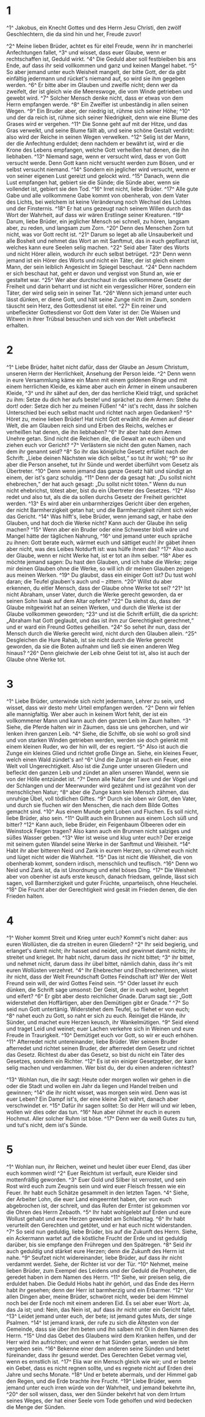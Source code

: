 # 1
^1^ Jakobus, ein Knecht Gottes und des Herrn Jesu Christi, den zwölf Geschlechtern, die da sind hin und her, Freude zuvor! 

^2^ Meine lieben Brüder, achtet es für eitel Freude, wenn ihr in mancherlei Anfechtungen fallet, ^3^ und wisset, dass euer Glaube, wenn er rechtschaffen ist, Geduld wirkt. ^4^ Die Geduld aber soll festbleiben bis ans Ende, auf dass ihr seid vollkommen und ganz und keinen Mangel habet. ^5^ So aber jemand unter euch Weisheit mangelt, der bitte Gott, der da gibt einfältig jedermann und rücket's niemand auf, so wird sie ihm gegeben werden. ^6^ Er bitte aber im Glauben und zweifle nicht; denn wer da zweifelt, der ist gleich wie die Meereswoge, die vom Winde getrieben und gewebt wird. ^7^ Solcher Mensch denke nicht, dass er etwas von dem Herrn empfangen werde. ^8^ Ein Zweifler ist unbeständig in allen seinen Wegen. ^9^ Ein Bruder aber, der niedrig ist, rühme sich seiner Höhe; ^10^ und der da reich ist, rühme sich seiner Niedrigkeit, denn wie eine Blume des Grases wird er vergehen. ^11^ Die Sonne geht auf mit der Hitze, und das Gras verwelkt, und seine Blume fällt ab, und seine schöne Gestalt verdirbt: also wird der Reiche in seinen Wegen verwelken. ^12^ Selig ist der Mann, der die Anfechtung erduldet; denn nachdem er bewährt ist, wird er die Krone des Lebens empfangen, welche Gott verheißen hat denen, die ihn liebhaben. ^13^ Niemand sage, wenn er versucht wird, dass er von Gott versucht werde. Denn Gott kann nicht versucht werden zum Bösen, und er selbst versucht niemand. ^14^ Sondern ein jeglicher wird versucht, wenn er von seiner eigenen Lust gereizt und gelockt wird. ^15^ Danach, wenn die Lust empfangen hat, gebiert sie die Sünde; die Sünde aber, wenn sie vollendet ist, gebiert sie den Tod. ^16^ Irret nicht, liebe Brüder. ^17^ Alle gute Gabe und alle vollkommene Gabe kommt von obenherab, von dem Vater des Lichts, bei welchem ist keine Veränderung noch Wechsel des Lichtes und der Finsternis. ^18^ Er hat uns gezeugt nach seinem Willen durch das Wort der Wahrheit, auf dass wir wären Erstlinge seiner Kreaturen. ^19^ Darum, liebe Brüder, ein jeglicher Mensch sei schnell, zu hören, langsam aber, zu reden, und langsam zum Zorn. ^20^ Denn des Menschen Zorn tut nicht, was vor Gott recht ist. ^21^ Darum so leget ab alle Unsauberkeit und alle Bosheit und nehmet das Wort an mit Sanftmut, das in euch gepflanzt ist, welches kann eure Seelen selig machen. ^22^ Seid aber Täter des Worts und nicht Hörer allein, wodurch ihr euch selbst betrüget. ^23^ Denn wenn jemand ist ein Hörer des Worts und nicht ein Täter, der ist gleich einem Mann, der sein leiblich Angesicht im Spiegel beschaut. ^24^ Denn nachdem er sich beschaut hat, geht er davon und vergisst von Stund an, wie er gestaltet war. ^25^ Wer aber durchschaut in das vollkommene Gesetz der Freiheit und darin beharrt und ist nicht ein vergesslicher Hörer, sondern ein Täter, der wird selig sein in seiner Tat. ^26^ Wenn sich jemand unter euch lässt dünken, er diene Gott, und hält seine Zunge nicht im Zaum, sondern täuscht sein Herz, des Gottesdienst ist eitel. ^27^ Ein reiner und unbefleckter Gottesdienst vor Gott dem Vater ist der: Die Waisen und Witwen in ihrer Trübsal besuchen und sich von der Welt unbefleckt erhalten.

# 2
^1^ Liebe Brüder, haltet nicht dafür, dass der Glaube an Jesum Christum, unseren Herrn der Herrlichkeit, Ansehung der Person leide. ^2^ Denn wenn in eure Versammlung käme ein Mann mit einem goldenen Ringe und mit einem herrlichen Kleide, es käme aber auch ein Armer in einem unsauberen Kleide, ^3^ und ihr sähet auf den, der das herrliche Kleid trägt, und sprächet zu ihm: Setze du dich her aufs beste! und sprächet zu dem Armen: Stehe du dort! oder: Setze dich her zu meinen Füßen! ^4^ ist's recht, dass ihr solchen Unterschied bei euch selbst macht und richtet nach argen Gedanken? ^5^ Höret zu, meine lieben Brüder! Hat nicht Gott erwählt die Armen auf dieser Welt, die am Glauben reich sind und Erben des Reichs, welches er verheißen hat denen, die ihn liebhaben? ^6^ Ihr aber habt dem Armen Unehre getan. Sind nicht die Reichen die, die Gewalt an euch üben und ziehen euch vor Gericht? ^7^ Verlästern sie nicht den guten Namen, nach dem ihr genannt seid? ^8^ So ihr das königliche Gesetz erfüllet nach der Schrift: „Liebe deinen Nächsten wie dich selbst,“ so tut ihr wohl; ^9^ so ihr aber die Person ansehet, tut ihr Sünde und werdet überführt vom Gesetz als Übertreter. ^10^ Denn wenn jemand das ganze Gesetz hält und sündigt an einem, der ist's ganz schuldig. ^11^ Denn der da gesagt hat: „Du sollst nicht ehebrechen,“ der hat auch gesagt: „Du sollst nicht töten.“ Wenn du nun nicht ehebrichst, tötest aber, bist du ein Übertreter des Gesetzes. ^12^ Also redet und also tut, als die da sollen durchs Gesetz der Freiheit gerichtet werden. ^13^ Es wird aber ein unbarmherziges Gericht über den ergehen, der nicht Barmherzigkeit getan hat; und die Barmherzigkeit rühmt sich wider das Gericht. ^14^ Was hilft's, liebe Brüder, wenn jemand sagt, er habe den Glauben, und hat doch die Werke nicht? Kann auch der Glaube ihn selig machen? ^15^ Wenn aber ein Bruder oder eine Schwester bloß wäre und Mangel hätte der täglichen Nahrung, ^16^ und jemand unter euch spräche zu ihnen: Gott berate euch, wärmet euch und sättiget euch! ihr gäbet ihnen aber nicht, was des Leibes Notdurft ist: was hülfe ihnen das? ^17^ Also auch der Glaube, wenn er nicht Werke hat, ist er tot an ihm selber. ^18^ Aber es möchte jemand sagen: Du hast den Glauben, und ich habe die Werke; zeige mir deinen Glauben ohne die Werke, so will ich dir meinen Glauben zeigen aus meinen Werken. ^19^ Du glaubst, dass ein einiger Gott ist? Du tust wohl daran; die Teufel glauben's auch und – zittern. ^20^ Willst du aber erkennen, du eitler Mensch, dass der Glaube ohne Werke tot sei? ^21^ Ist nicht Abraham, unser Vater, durch die Werke gerecht geworden, da er seinen Sohn Isaak auf dem Altar opferte? ^22^ Da siehst du, dass der Glaube mitgewirkt hat an seinen Werken, und durch die Werke ist der Glaube vollkommen geworden; ^23^ und ist die Schrift erfüllt, die da spricht: „Abraham hat Gott geglaubt, und das ist ihm zur Gerechtigkeit gerechnet,“ und er ward ein Freund Gottes geheißen. ^24^ So sehet ihr nun, dass der Mensch durch die Werke gerecht wird, nicht durch den Glauben allein. ^25^ Desgleichen die Hure Rahab, ist sie nicht durch die Werke gerecht geworden, da sie die Boten aufnahm und ließ sie einen anderen Weg hinaus? ^26^ Denn gleichwie der Leib ohne Geist tot ist, also ist auch der Glaube ohne Werke tot.

# 3
^1^ Liebe Brüder, unterwinde sich nicht jedermann, Lehrer zu sein, und wisset, dass wir desto mehr Urteil empfangen werden. ^2^ Denn wir fehlen alle mannigfaltig. Wer aber auch in keinem Wort fehlt, der ist ein vollkommener Mann und kann auch den ganzen Leib im Zaum halten. ^3^ Siehe, die Pferde halten wir in Zäumen, dass sie uns gehorchen, und wir lenken ihren ganzen Leib. ^4^ Siehe, die Schiffe, ob sie wohl so groß sind und von starken Winden getrieben werden, werden sie doch gelenkt mit einem kleinen Ruder, wo der hin will, der es regiert. ^5^ Also ist auch die Zunge ein kleines Glied und richtet große Dinge an. Siehe, ein kleines Feuer, welch einen Wald zündet's an! ^6^ Und die Zunge ist auch ein Feuer, eine Welt voll Ungerechtigkeit. Also ist die Zunge unter unseren Gliedern und befleckt den ganzen Leib und zündet an allen unseren Wandel, wenn sie von der Hölle entzündet ist. ^7^ Denn alle Natur der Tiere und der Vögel und der Schlangen und der Meerwunder wird gezähmt und ist gezähmt von der menschlichen Natur; ^8^ aber die Zunge kann kein Mensch zähmen, das unruhige Übel, voll tödlichen Giftes. ^9^ Durch sie loben wir Gott, den Vater, und durch sie fluchen wir den Menschen, die nach dem Bilde Gottes gemacht sind. ^10^ Aus einem Munde geht Loben und Fluchen. Es soll nicht, liebe Brüder, also sein. ^11^ Quillt auch ein Brunnen aus einem Loch süß und bitter? ^12^ Kann auch, liebe Brüder, ein Feigenbaum Ölbeeren oder ein Weinstock Feigen tragen? Also kann auch ein Brunnen nicht salziges und süßes Wasser geben. ^13^ Wer ist weise und klug unter euch? Der erzeige mit seinem guten Wandel seine Werke in der Sanftmut und Weisheit. ^14^ Habt ihr aber bitteren Neid und Zank in eurem Herzen, so rühmet euch nicht und lüget nicht wider die Wahrheit. ^15^ Das ist nicht die Weisheit, die von obenherab kommt, sondern irdisch, menschlich und teuflisch. ^16^ Denn wo Neid und Zank ist, da ist Unordnung und eitel böses Ding. ^17^ Die Weisheit aber von obenher ist aufs erste keusch, danach friedsam, gelinde, lässt sich sagen, voll Barmherzigkeit und guter Früchte, unparteiisch, ohne Heuchelei. ^18^ Die Frucht aber der Gerechtigkeit wird gesät im Frieden denen, die den Frieden halten.

# 4
^1^ Woher kommt Streit und Krieg unter euch? Kommt's nicht daher: aus euren Wollüsten, die da streiten in euren Gliedern? ^2^ Ihr seid begierig, und erlanget's damit nicht; ihr hasset und neidet, und gewinnet damit nichts; ihr streitet und krieget. Ihr habt nicht, darum dass ihr nicht bittet; ^3^ ihr bittet, und nehmet nicht, darum dass ihr übel bittet, nämlich dahin, dass ihr's mit euren Wollüsten verzehret. ^4^ Ihr Ehebrecher und Ehebrecherinnen, wisset ihr nicht, dass der Welt Freundschaft Gottes Feindschaft ist? Wer der Welt Freund sein will, der wird Gottes Feind sein. ^5^ Oder lasset ihr euch dünken, die Schrift sage umsonst: Der Geist, der in euch wohnt, begehrt und eifert? ^6^ Er gibt aber desto reichlicher Gnade. Darum sagt sie: „Gott widerstehet den Hoffärtigen, aber den Demütigen gibt er Gnade.“ ^7^ So seid nun Gott untertänig. Widerstehet dem Teufel, so fliehet er von euch; ^8^ nahet euch zu Gott, so naht er sich zu euch. Reiniget die Hände, ihr Sünder, und machet eure Herzen keusch, ihr Wankelmütigen. ^9^ Seid elend und traget Leid und weinet; euer Lachen verkehre sich in Weinen und eure Freude in Traurigkeit. ^10^ Demütiget euch vor Gott, so wir er euch erhöhen. ^11^ Afterredet nicht untereinander, liebe Brüder. Wer seinem Bruder afterredet und richtet seinen Bruder, der afterredet dem Gesetz und richtet das Gesetz. Richtest du aber das Gesetz, so bist du nicht ein Täter des Gesetzes, sondern ein Richter. ^12^ Es ist ein einiger Gesetzgeber, der kann selig machen und verdammen. Wer bist du, der du einen anderen richtest? 

^13^ Wohlan nun, die ihr sagt: Heute oder morgen wollen wir gehen in die oder die Stadt und wollen ein Jahr da liegen und Handel treiben und gewinnen; ^14^ die ihr nicht wisset, was morgen sein wird. Denn was ist euer Leben? Ein Dampf ist's, der eine kleine Zeit währt, danach aber verschwindet er. ^15^ Dafür ihr sagen solltet: So der Herr will und wir leben, wollen wir dies oder das tun. ^16^ Nun aber rühmet ihr euch in eurem Hochmut. Aller solcher Ruhm ist böse. ^17^ Denn wer da weiß Gutes zu tun, und tut's nicht, dem ist's Sünde.

# 5
^1^ Wohlan nun, ihr Reichen, weinet und heulet über euer Elend, das über euch kommen wird! ^2^ Euer Reichtum ist verfault, eure Kleider sind mottenfräßig geworden. ^3^ Euer Gold und Silber ist verrostet, und sein Rost wird euch zum Zeugnis sein und wird euer Fleisch fressen wie ein Feuer. Ihr habt euch Schätze gesammelt in den letzten Tagen. ^4^ Siehe, der Arbeiter Lohn, die euer Land eingeerntet haben, der von euch abgebrochen ist, der schreit, und das Rufen der Ernter ist gekommen vor die Ohren des Herrn Zebaoth. ^5^ Ihr habt wohlgelebt auf Erden und eure Wollust gehabt und eure Herzen geweidet am Schlachttag. ^6^ Ihr habt verurteilt den Gerechten und getötet, und er hat euch nicht widerstanden. ^7^ So seid nun geduldig, liebe Brüder, bis auf die Zukunft des Herrn. Siehe, ein Ackermann wartet auf die köstliche Frucht der Erde und ist geduldig darüber, bis sie empfange den Frühregen und den Spätregen. ^8^ Seid ihr auch geduldig und stärket eure Herzen; denn die Zukunft des Herrn ist nahe. ^9^ Seufzet nicht widereinander, liebe Brüder, auf dass ihr nicht verdammt werdet. Siehe, der Richter ist vor der Tür. ^10^ Nehmet, meine lieben Brüder, zum Exempel des Leidens und der Geduld die Propheten, die geredet haben in dem Namen des Herrn. ^11^ Siehe, wir preisen selig, die erduldet haben. Die Geduld Hiobs habt ihr gehört, und das Ende des Herrn habt ihr gesehen; denn der Herr ist barmherzig und ein Erbarmer. ^12^ Vor allen Dingen aber, meine Brüder, schwöret nicht, weder bei dem Himmel noch bei der Erde noch mit einem anderen Eid. Es sei aber euer Wort: Ja, das Ja ist; und: Nein, das Nein ist, auf dass ihr nicht unter ein Gericht fallet. ^13^ Leidet jemand unter euch, der bete; ist jemand gutes Muts, der singe Psalmen. ^14^ Ist jemand krank, der rufe zu sich die Ältesten von der Gemeinde, dass sie über ihm beten und ihn salben mit Öl in dem Namen des Herrn. ^15^ Und das Gebet des Glaubens wird dem Kranken helfen, und der Herr wird ihn aufrichten; und wenn er hat Sünden getan, werden sie ihm vergeben sein. ^16^ Bekenne einer dem anderen seine Sünden und betet füreinander, dass ihr gesund werdet. Des Gerechten Gebet vermag viel, wenn es ernstlich ist. ^17^ Elia war ein Mensch gleich wie wir; und er betete ein Gebet, dass es nicht regnen sollte, und es regnete nicht auf Erden drei Jahre und sechs Monate. ^18^ Und er betete abermals, und der Himmel gab den Regen, und die Erde brachte ihre Frucht. ^19^ Liebe Brüder, wenn jemand unter euch irren würde von der Wahrheit, und jemand bekehrte ihn, ^20^ der soll wissen, dass, wer den Sünder bekehrt hat von dem Irrtum seines Weges, der hat einer Seele vom Tode geholfen und wird bedecken die Menge der Sünden.